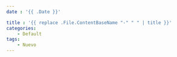 ```yaml
---
date : '{{ .Date }}'

title : '{{ replace .File.ContentBaseName "-" " " | title }}'
categories:
    - Default
tags: 
    - Nuevo
---
```

